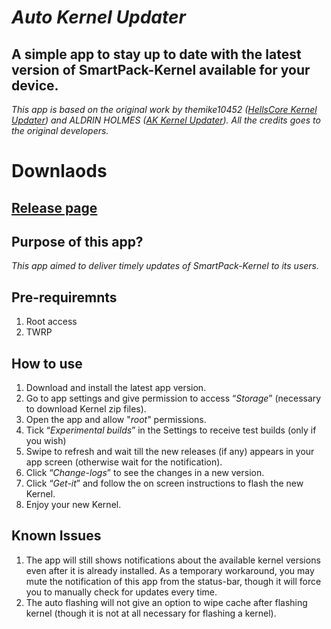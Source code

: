 # *Auto Kernel Updater*

## A simple app to stay up to date with the latest version of SmartPack-Kernel available for your device.

*This app is based on the original work by themike10452 ([HellsCore Kernel Updater](https://github.com/themike10452/HellsCore_Kernel_Updater)) and ALDRIN HOLMES ([AK Kernel Updater](https://github.com/CallMeAldy/AK-Kernel-Updater)). All the credits goes to the original developers.*

# Downlaods

## [Release page](https://github.com/SmartPack/Auto-Kernel-Updater_SmartPack/releases)

## Purpose of this app?
*This app aimed to deliver timely updates of SmartPack-Kernel to its users.*

## Pre-requiremnts
1. Root access
2. TWRP

## How to use
1. Download and install the latest app version.
2. Go to app settings and give permission to access “*Storage*” (necessary to download Kernel zip files).
3. Open the app and allow "*root*" permissions.
4. Tick “*Experimental builds*” in the Settings to receive test builds (only if you wish)
5. Swipe to refresh and wait till the new releases (if any) appears in your app screen (otherwise wait for the notification).
6. Click “*Change-logs*” to see the changes in a new version.
7. Click “*Get-it*” and follow the on screen instructions to flash the new Kernel.
8. Enjoy your new Kernel.

## Known Issues
1. The app will still shows notifications about the available kernel versions even after it is already installed. As a temporary workaround, you may mute the notification of this app from the status-bar, though it will force you to manually check for updates every time.
2. The auto flashing will not give an option to wipe cache after flashing kernel (though it is not at all necessary for flashing a kernel).

